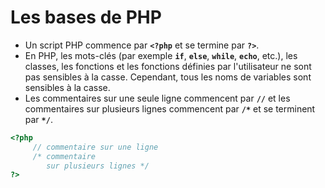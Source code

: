 # Les bases de PHP

- Un script PHP commence par **`<?php`** et se termine par **`?>`**.
- En PHP, les mots-clés (par exemple **`if`**, **`else`**, **`while`**, **`echo`**, etc.), les classes, les fonctions et les fonctions définies par l'utilisateur ne sont pas sensibles à la casse. Cependant, tous les noms de variables sont sensibles à la casse.
- Les commentaires sur une seule ligne commencent par **`//`** et les commentaires sur plusieurs lignes commencent par **`/*`** et se terminent par **`*/`**.

```php
<?php
     // commentaire sur une ligne
     /* commentaire 
        sur plusieurs lignes */
?>
```